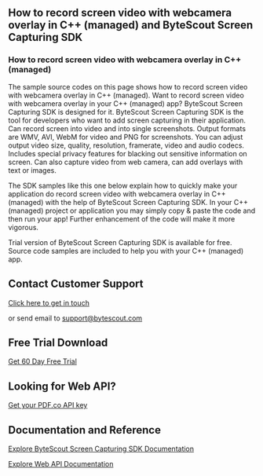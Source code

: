 ## How to record screen video with webcamera overlay in C++ (managed) and ByteScout Screen Capturing SDK

### How to record screen video with webcamera overlay in C++ (managed)

The sample source codes on this page shows how to record screen video with webcamera overlay in C++ (managed). Want to record screen video with webcamera overlay in your C++ (managed) app? ByteScout Screen Capturing SDK is designed for it. ByteScout Screen Capturing SDK is the tool for developers who want to add screen capturing in their application. Can record screen into video and into single screenshots. Output formats are WMV, AVI, WebM for video and PNG for screenshots. You can adjust output video size, quality, resolution, framerate, video and audio codecs. Includes special privacy features for blacking out sensitive information on screen. Can also capture video from web camera, can add overlays with text or images.

The SDK samples like this one below explain how to quickly make your application do record screen video with webcamera overlay in C++ (managed) with the help of ByteScout Screen Capturing SDK. In your C++ (managed) project or application you may simply copy & paste the code and then run your app! Further enhancement of the code will make it more vigorous.

Trial version of ByteScout Screen Capturing SDK is available for free. Source code samples are included to help you with your C++ (managed) app.

## Contact Customer Support

[Click here to get in touch](https://bytescout.zendesk.com/hc/en-us/requests/new?subject=ByteScout%20Screen%20Capturing%20SDK%20Question)

or send email to [support@bytescout.com](mailto:support@bytescout.com?subject=ByteScout%20Screen%20Capturing%20SDK%20Question) 

## Free Trial Download

[Get 60 Day Free Trial](https://bytescout.com/download/web-installer?utm_source=github-readme)

## Looking for Web API? 

[Get your PDF.co API key](https://pdf.co/documentation/api?utm_source=github-readme)

## Documentation and Reference

[Explore ByteScout Screen Capturing SDK Documentation](https://bytescout.com/documentation/index.html?utm_source=github-readme)

[Explore Web API Documentation](https://pdf.co/documentation/api?utm_source=github-readme)